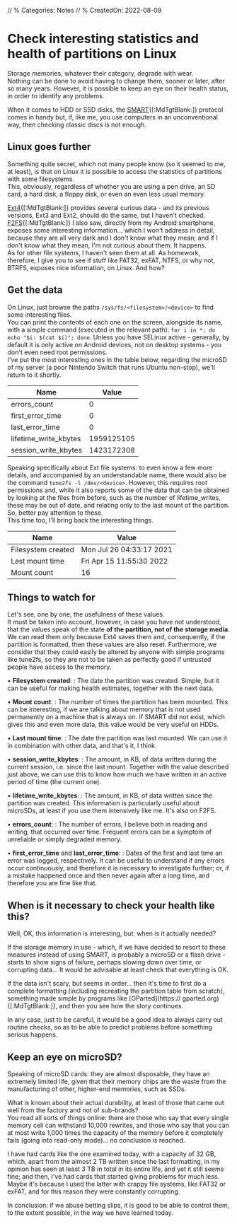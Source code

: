 // % Categories: Notes
// % CreatedOn: 2022-08-09

# Check interesting statistics and health of partitions on Linux

Storage memories, whatever their category, degrade with wear.  
Nothing can be done to avoid having to change them, sooner or later, after so many years. However, it is possible to keep an eye on their health status, in order to identify any problems.

When it comes to HDD or SSD disks, the [SMART](https://en.m.wikipedia.org/wiki/S.M.A.R.T.){[:MdTgtBlank:]} protocol comes in handy but, if, like me, you use computers in an unconventional way, then checking classic discs is not enough.

## Linux goes further

Something quite secret, which not many people know (so it seemed to me, at least), is that on Linux it is possible to access the statistics of partitions with some filesystems.  
This, obviously, regardless of whether you are using a pen drive, an SD card, a hard disk, a floppy disk, or even an even less usual memory.

[Ext4](https://en.m.wikipedia.org/wiki/Ext4){[:MdTgtBlank:]} provides several curious data - and its previous versions, Ext3 and Ext2, should do the same, but I haven't checked.  
[F2FS](https://en.m.wikipedia.org/wiki/F2FS){[:MdTgtBlank:]} I also saw, directly from my Android smartphone, exposes some interesting information... which I won't address in detail, because they are all very dark and I don't know what they mean; and if I don't know what they mean, I'm not curious about them. It happens.  
As for other file systems, I haven't seen them at all. As homework, therefore, I give you to see if stuff like FAT32, exFAT, NTFS, or why not, BTRFS, exposes nice information, on Linux. And how?

## Get the data

On Linux, just browse the paths `/sys/fs/<filesystem>/<device>` to find some interesting files.  
You can print the contents of each one on the screen, alongside its name, with a simple command (executed in the relevant path): `for i in *; do echo "$i: $(cat $i)"; done`. Unless you have SELinux active - generally, by default it is only active on Android devices, not on desktop systems - you don't even need root permissions.  
I've put the most interesting ones in the table below, regarding the microSD of my server (a poor Nintendo Switch that runs Ubuntu non-stop), we'll return to it shortly.

| Name | Value |
| --- | --- |
| errors_count | 0 |
| first_error_time | 0 |
| last_error_time | 0 |
| lifetime_write_kbytes | 1959125105 |
| session_write_kbytes | 1423172308 |

Speaking specifically about Ext file systems: to even know a few more details, and accompanied by an understandable name, there would also be the command `tune2fs -l /dev/<device>`. However, this requires root permissions and, while it also reports some of the data that can be obtained by looking at the files from before, such as the number of lifetime_writes, these may be out of date, and relating only to the last mount of the partition. So, better pay attention to these.  
This time too, I'll bring back the interesting things.

| Name | Value |
| --- | --- |
| Filesystem created | Mon Jul 26 04:33:17 2021 |
| Last mount time | Fri Apr 15 11:55:30 2022 |
| Mount count | 16 |

## Things to watch for

Let's see, one by one, the usefulness of these values.  
It must be taken into account, however, in case you have not understood, that the values ​​speak of the state **of the partition, not of the storage media**. We can read them only because Ext4 saves them and, consequently, if the partition is formatted, then these values ​​​​are also reset. Furthermore, we consider that they could easily be altered by anyone with simple programs like tune2fs, so they are not to be taken as perfectly good if untrusted people have access to the memory.

• **Filesystem created**:
: The date the partition was created. Simple, but it can be useful for making health estimates, together with the next data.

• **Mount count**:
: The number of times the partition has been mounted. This can be interesting, if we are talking about memory that is not used permanently on a machine that is always on. If SMART did not exist, which gives this and even more data, this value would be very useful on HDDs.

• **Last mount time**:
: The date the partition was last mounted. We can use it in combination with other data, and that's it, I think.

• **session_write_kbytes**:
: The amount, in KB, of data written during the current session, i.e. since the last mount. Together with the value described just above, we can use this to know how much we have written in an active period of time (the current one).

• **lifetime_write_kbytes**:
: The amount, in KB, of data written since the partition was created. This information is particularly useful about microSDs, at least if you use them intensively like me. It's also on F2FS.

• **errors_count**:
: The number of errors, I believe both in reading and writing, that occurred over time. Frequent errors can be a symptom of unreliable or simply degraded memory.

• **first_error_time** and **last_error_time**:
: Dates of the first and last time an error was logged, respectively. It can be useful to understand if any errors occur continuously, and therefore it is necessary to investigate further; or, if a mistake happened once and then never again after a long time, and therefore you are fine like that.

## When is it necessary to check your health like this?

Well, OK, this information is interesting, but: when is it actually needed?

If the storage memory in use - which, if we have decided to resort to these measures instead of using SMART, is probably a microSD or a flash drive - starts to show signs of failure, perhaps slowing down over time, or corrupting data... It would be advisable at least check that everything is OK.

If the data isn't scary, but seems in order... then it's time to first do a complete formatting (including recreating the partition table from scratch), something made simple by programs like [GParted](https:// gparted.org){[:MdTgtBlank:]}, and then you see how the story continues.

In any case, just to be careful, it would be a good idea to always carry out routine checks, so as to be able to predict problems before something serious happens.

## Keep an eye on microSD?

Speaking of microSD cards: they are almost disposable, they have an extremely limited life, given that their memory chips are the waste from the manufacturing of other, higher-end memories, such as SSDs.

What is known about their actual durability, at least of those that came out well from the factory and not of sub-brands?  
You read all sorts of things online: there are those who say that every single memory cell can withstand 10,000 rewrites, and those who say that you can at most write 1,000 times the capacity of the memory before it completely fails (going into read-only mode)... no conclusion is reached.

I have had cards like the one examined today, with a capacity of 32 GB, which, apart from the almost 2 TB written since the last formatting, in my opinion has seen at least 3 TB in total in its entire life, and yet it still seems fine; and then, I've had cards that started giving problems for much less. Maybe it's because I used the latter with crappy file systems, like FAT32 or exFAT, and for this reason they were constantly corrupting.

In conclusion: if we abuse betting slips, it is good to be able to control them, to the extent possible, in the way we have learned today.